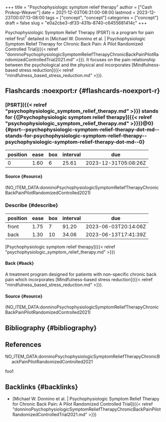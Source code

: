 +++
title = "Psychophysiologic symptom relief therapy"
author = ["Cash Prokop-Weaver"]
date = 2021-12-03T06:31:00-08:00
lastmod = 2023-12-23T00:07:13-08:00
tags = ["concept", "concept"]
categories = ["concept"]
draft = false
slug = "e0a2cbe3-df33-431b-8740-c6455681414c"
+++

Psychophysiologic Symptom Relief Therapy (PSRT) is a program for pain relief first<sup>?</sup> detailed in [Michael W. Donnino et al. | Psychophysiologic Symptom Relief Therapy for Chronic Back Pain: A Pilot Randomized Controlled Trial]({{< relref "donninoPsychophysiologicSymptomReliefTherapyChronicBackPainPilotRandomizedControlledTrial2021.md" >}}). It focuses on the pain relationship between the psychological and the physical and incorporates [Mindfulness-based stress reduction]({{< relref "mindfulness_based_stress_reduction.md" >}}).


## Flashcards :noexport:r {#flashcards-noexport-r}


### [PSRT]({{< relref "psychophysiologic_symptom_relief_therapy.md" >}}) stands for {{[Psychophysiologic symptom relief therapy]({{< relref "psychophysiologic_symptom_relief_therapy.md" >}})}@0} {#psrt--psychophysiologic-symptom-relief-therapy-dot-md--stands-for-psychophysiologic-symptom-relief-therapy--psychophysiologic-symptom-relief-therapy-dot-md--0}

| position | ease | box | interval | due                  |
|----------|------|-----|----------|----------------------|
| 0        | 1.60 | 6   | 25.61    | 2023-12-31T05:08:26Z |


#### Source {#source}

(NO_ITEM_DATA:donninoPsychophysiologicSymptomReliefTherapyChronicBackPainPilotRandomizedControlled2021)


### Describe {#describe}

| position | ease | box | interval | due                  |
|----------|------|-----|----------|----------------------|
| front    | 1.75 | 7   | 91.20    | 2023-06-03T20:14:06Z |
| back     | 1.30 | 10  | 34.06    | 2023-06-13T17:41:39Z |

[Psychophysiologic symptom relief therapy]({{< relref "psychophysiologic_symptom_relief_therapy.md" >}})


#### Back {#back}

A treatment program designed for patients with non-specific chronic back pain which incorporates [Mindfulness-based stress reduction]({{< relref "mindfulness_based_stress_reduction.md" >}}).


#### Source {#source}

(NO_ITEM_DATA:donninoPsychophysiologicSymptomReliefTherapyChronicBackPainPilotRandomizedControlled2021)


## Bibliography {#bibliography}

## References

<style>.csl-entry{text-indent: -1.5em; margin-left: 1.5em;}</style><div class="csl-bib-body">
  <div class="csl-entry">NO_ITEM_DATA:donninoPsychophysiologicSymptomReliefTherapyChronicBackPainPilotRandomizedControlled2021</div>
</div>

foo1


## Backlinks {#backlinks}

-   [Michael W. Donnino et al. | Psychophysiologic Symptom Relief Therapy for Chronic Back Pain: A Pilot Randomized Controlled Trial]({{< relref "donninoPsychophysiologicSymptomReliefTherapyChronicBackPainPilotRandomizedControlledTrial2021.md" >}})
